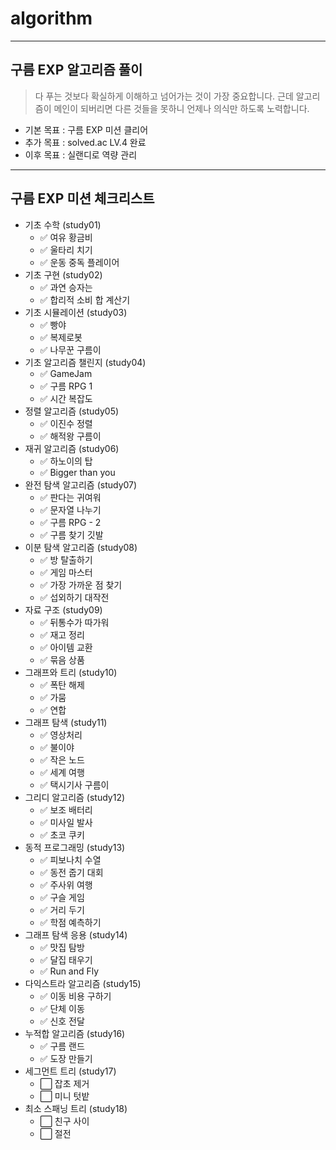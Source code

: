 # algorithm
- - -
## 구름 EXP 알고리즘 풀이
> 다 푸는 것보다 확실하게 이해하고 넘어가는 것이 가장 중요합니다. 근데 알고리즘이 메인이 되버리면 다른 것들을 못하니 언제나 의식만 하도록 노력합니다.
- 기본 목표 : 구름 EXP 미션 클리어
- 추가 목표 : solved.ac LV.4 완료
- 이후 목표 : 실랜디로 역량 관리

- - -
## 구름 EXP 미션 체크리스트
- 기초 수학 (study01)
  - ✅ 여유 황금비
  - ✅ 울타리 치기
  - ✅ 운동 중독 플레이어
- 기초 구현 (study02)
  - ✅ 과연 승자는
  - ✅ 합리적 소비
  합 계산기
- 기초 시뮬레이션 (study03)
  - ✅ 빵야
  - ✅ 복제로봇
  - ✅ 나무꾼 구름이
- 기초 알고리즘 챌린지 (study04)
  - ✅ GameJam
  - ✅ 구름 RPG 1
  - ✅ 시간 복잡도
- 정렬 알고리즘 (study05)
  - ✅ 이진수 정렬
  - ✅ 해적왕 구름이
- 재귀 알고리즘 (study06)
  - ✅ 하노이의 탑
  - ✅ Bigger than you
- 완전 탐색 알고리즘 (study07)
  - ✅ 판다는 귀여워
  - ✅ 문자열 나누기
  - ✅ 구름 RPG - 2
  - ✅ 구름 찾기 깃발
- 이분 탐색 알고리즘 (study08)
  - ✅ 방 탈출하기
  - ✅ 게임 마스터
  - ✅ 가장 가까운 점 찾기
  - ✅ 섭외하기 대작전
- 자료 구조 (study09)
  - ✅ 뒤통수가 따가워
  - ✅ 재고 정리
  - ✅ 아이템 교환
  - ✅ 묶음 상품
- 그래프와 트리 (study10)
  - ✅ 폭탄 해제
  - ✅ 가뭄
  - ✅ 연합
- 그래프 탐색 (study11)
  - ✅ 영상처리
  - ✅ 불이야
  - ✅ 작은 노드
  - ✅ 세계 여행
  - ✅ 택시기사 구름이
- 그리디 알고리즘 (study12)
  - ✅ 보조 배터리
  - ✅ 미사일 발사
  - ✅ 초코 쿠키
- 동적 프로그래밍 (study13)
  - ✅ 피보나치 수열
  - ✅ 동전 줍기 대회
  - ✅ 주사위 여행
  - ✅ 구슬 게임
  - ✅ 거리 두기
  - ✅ 학점 예측하기
- 그래프 탐색 응용 (study14)
  - ✅ 맛집 탐방
  - ✅ 달집 태우기
  - ✅ Run and Fly
- 다익스트라 알고리즘 (study15)
  - ✅ 이동 비용 구하기
  - ✅ 단체 이동
  - ✅ 신호 전달
- 누적합 알고리즘 (study16)
  - ✅ 구름 랜드
  - ✅ 도장 만들기
- 세그먼트 트리 (study17)
  - ⬜ 잡초 제거
  - ⬜ 미니 텃밭
- 최소 스패닝 트리 (study18)
  - ⬜ 친구 사이
  - ⬜ 절전